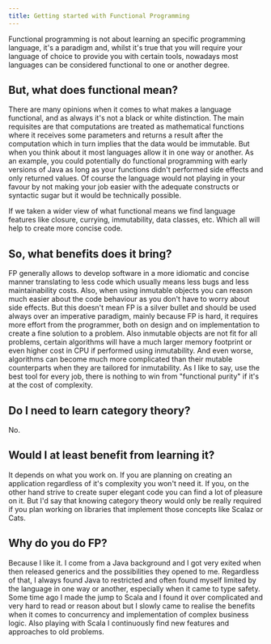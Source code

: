 ```yaml
---
title: Getting started with Functional Programming
---
```


Functional programming is not about learning an specific programming language, it's a paradigm and, whilst it's true that you will require
your language of choice to provide you with certain tools, nowadays most languages can be considered functional to one or another degree.

## But, what does functional mean?

There are many opinions when it comes to what makes a language functional, and as always it's not a black or white distinction. The main
requisites are that computations are treated as mathematical functions where it receives some parameters and returns a result after the
computation which in turn implies that the data would be immutable. But when you think about it most languages allow it in one way or
another. As an example, you could potentially do functional programming with early versions of Java as long as your functions didn't
performed side effects and only returned values. Of course the language would not playing in your favour by not making your job easier
with the adequate constructs or syntactic sugar but it would be technically possible.

If we taken a wider view of what functional means we find language features like closure, currying, immutability, data classes, etc. Which
all will help to create more concise code.

## So, what benefits does it bring?

FP generally allows to develop software in a more idiomatic and concise manner translating to less code which usually
means less bugs and less maintainability costs. Also, when using inmutable objects you can reason much easier about the code behaviour as
you don't have to worry about side effects. But this doesn't mean FP is a silver bullet and should be used always over an imperative
paradigm, mainly because FP is hard, it requires more effort from the programmer, both on design and on implementation to create a fine
solution to a problem.
Also inmutable objects are not fit for all problems, certain algorithms will have a much larger memory footprint or even higher cost in CPU
if performed using inmutability. And even worse, algorithms can become much more complicated than their mutable counterparts when they are
tailored for inmutability.
As I like to say, use the best tool for every job, there is nothing to win from "functional purity" if it's at the cost of complexity.

## Do I need to learn category theory?
No.

## Would I at least benefit from learning it?

It depends on what you work on. If you are planning on creating an application regardless of it's complexity you won't need it. If you, on
the other hand strive to create super elegant code you can find a lot of pleasure on it. But I'd say that knowing category theory would only
be really required if you plan working on libraries that implement those concepts like Scalaz or Cats.

## Why do you do FP?

Because I like it. I come from a Java background and I got very exited when then released generics and the possibilities they opened to me.
Regardless of that, I always found Java to restricted and often found myself limited by the language in one way or another, especially when
it came to type safety.
Some time ago I made the jump to Scala and I found it over complicated and very hard to read or reason about but I slowly came to realise
the benefits when it comes to concurrency and implementation of complex business logic. Also playing with Scala I continuously find new
features and approaches to old problems.

